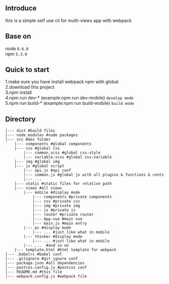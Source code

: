 ## Introduce   

this is a simple self use cli for multi-views app with webpack

## Base on

node `8.6.0`   
npm `5.3.0`

## Quick to start
1.make sure you have install webpack npm with global  
2.download this project  
3.npm install  
4.npm run dev-* (example:npm run dev-mobile) `develop mode`  
5.npm run build-* (example:npm run build-mobile)  `build mode`  

## Directory

```
|--- dist #build files    
|--- node_modules #node packages  
|--- src #dev folder  
    |--- components #global components
    |--- css #global css 
        |--- common.scss #global css-style  
        |--- variable.scss #global css-variable  
    |--- img #global img 
    |--- js #global script 
        |--- api.js #api conf 
        |--- common.js #global js with all plugins & functions & conts 
        |--- ... 
    |--- static #static files for relative path 
    |--- views #all views
        |--- mobile #display mode
            |--- components #private components
            |--- css #private css
            |--- img #private img
            |--- js #private js
            |--- router #private router
            |--- App.vue #main vue
            |--- main.js #main entry
        |--- pc #display mode
            |--- ... #just like what in mobile
        |--- thinker #display mode
            |--- ... #just like what in mobile
        |--- ...  #and so on
    |--- template.html #html template for webpack
|--- .babelrc #babel conf
|--- .gitignore #git ignore conf
|--- package.json #all dependencies
|--- postcss.config.js #postcss conf
|--- README.md #this file
|--- webpack.config.js #webpack file
```

